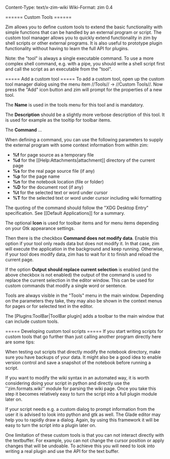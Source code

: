 Content-Type: text/x-zim-wiki
Wiki-Format: zim 0.4

====== Custom Tools ======

Zim allows you to define custom tools to extend the basic functionality with simple functions that can be handled by an external program or script. The custom tool manager allows you to quickly extend functionality in zim by shell scripts or other external programs. It is also useful to prototype plugin functionality without having to learn the full API for plugins.

Note: the "tool" is always a single executable command. To use a more complex shell command, e.g. with a pipe, you should write a shell script first and call the script as an executable from the "tool".

===== Add a custom tool =====
To add a custom tool, open up the custom tool manager dialog using the menu item //Tools// -> //Custom Tools//. Now press the "Add" icon button and zim will prompt for the properties of a new tool.

The **Name** is used in the tools menu for this tool and is mandatory.

The **Description** should be a slightly more verbose description of this tool. It is used for example as the tooltip for toolbar items.

The **Command** ...

When defining a command, you can use the following parameters to supply the external program with some context information from within zim:

* **%f**	for page source as a temporary file
* **%d**	for the [[Help:Attachments|attachment]] directory of the current page
* **%s**	for the real page source file (if any)
* **%p**	for the page name
* **%n**	for the notebook location (file or folder)
* **%D**	for the document root (if any)
* **%t** 	for the selected text or word under cursor
* **%T** 	for the selected text or word under cursor including wiki formatting

The quoting of the command should follow the "XDG Desktop Entry" specification. See [[Default Applications]] for a summary.


The optional **Icon** is used for toolbar items and for menu items depending on your Gtk appearance settings.

Then there is the checkbox **Command does not modify data**. Enable this option if your tool only reads data but does not modify it. In that case, zim will execute the application in the background and keep running. Otherwise, if your tool does modify data, zim has to wait for it to finish and reload the current page.

If the option **Output should replace current selection** is enabled (and the above checkbox is not enabled) the output of the command is used to replace the current selection in the editor window. This can be used for custom commands that modify a single word or sentence.

Tools are always visible in the "Tools" menu in the main window. Depending on the parameters they take, they may also be shown in the context menus for pages or for selected text in the editor.

The [Plugins:ToolBar|ToolBar plugin] adds a toolbar to the main window that can include custom tools.

===== Developing custom tool scripts =====
If you start writing scripts for custom tools that go further than just calling another program directly here are some tips:

When testing out scripts that directly modify the notebook directory, make sure you have backups of your data. It might also be a good idea to enable version control and save a snapshot of the notebook before running a script.

If you want to modify the wiki syntax in an automated way, it is worth considering doing your script in python and directly use the ''zim.formats.wiki'' module for parsing the wiki page. Once you take this step it becomes relatively easy to turn the script into a full plugin module later on.

If your script needs e.g. a custom dialog to prompt information from the user it is advised to look into python and gtk as well. The Glade editor may help you to rapidly draw a dialog. Again, by using this framework it will be easy to turn the script into a plugin later on.

One limitation of these custom tools is that you can not interact directly with the textbuffer. For example, you can not change the cursor position or apply changes that will be undoable. To achieve this you will need to look into writing a real plugin and use the API for the text buffer.
